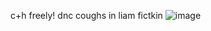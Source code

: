 c+h freely! dnc
coughs in liam fictkin
![image](https://github.com/user-attachments/assets/eede587c-a40b-4aaf-bb61-f21ef7eb8ccc)
